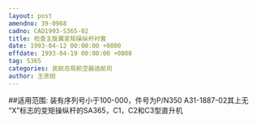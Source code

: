```yaml
---
layout: post
amendno: 39-0968
cadno: CAD1993-S365-02
title: 检查主旋翼变矩操纵杆衬套
date: 1993-04-12 00:00:00 +0800
effdate: 1993-04-19 00:00:00 +0800
tag: S365
categories: 民航总局航空器适航司
author: 王彦田
---
```


##适用范围:
装有序列号小于100-000，件号为P/N350 A31-1887-02其上无 “X”标志的变矩操纵杆的SA365，C1，C2和C3型直升机

